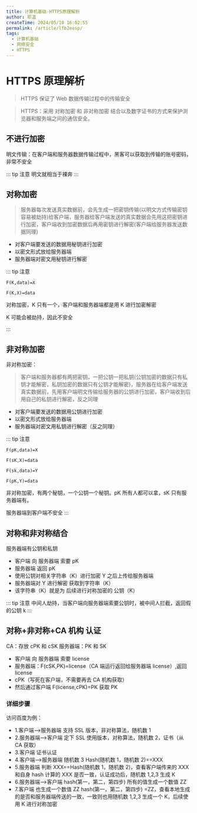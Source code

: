 ```yaml
---
title: 计算机基础-HTTPS原理解析
author: 耶温
createTime: 2024/05/10 16:02:55
permalink: /article/lfb2eosp/
tags:
  - 计算机基础
  - 网络安全
  - HTTPS
---
```

# HTTPS 原理解析

> HTTPS 保证了 Web 数据传输过程中的传输安全

> HTTPS：采用 对称加密 和 非对称加密 结合以及数字证书的方式来保护浏览器和服务端之间的通信安全。

## 不进行加密

明文传输：在客户端和服务器数据传输过程中，黑客可以获取到传输的账号密码，非常不安全

::: tip 注意
明文就相当于裸奔
:::

## 对称加密

> 服务器每次发送真实数据前，会先生成一把密钥传输(以明文方式传输密钥容易被劫持)给客户端，服务器给客户端发送的真实数据会先用这把密钥进行加密，客户端收到加密数据后再用密钥进行解密(客户端给服务器发送数据同理)

- 对客户端要发送的数据用秘钥进行加密
- 以密文形式放给服务器端
- 服务器端对密文用秘钥进行解密

::: tip 注意

`F(K,data)=X`

`F(K,X)=data`

对称加密，K 只有一个，客户端和服务器端都是用 K 进行加密解密

K 可能会被劫持，因此不安全

:::

## 非对称加密

非对称加密：

> 客户端和服务器都有两把密钥，一把公钥一把私钥(公钥加密的数据只有私钥才能解密，私钥加密的数据只有公钥才能解密)，服务器在给客户端发送真实数据前，先用客户端明文传输给服务器的公钥进行加密，客户端收到后用自己的私钥进行解密，反之同理

- 对客户端要发送的数据用公钥进行加密
- 以密文形式放给服务器端
- 服务器端对密文用私钥进行解密（反之同理）

::: tip 注意

`F(pK,data)=X`

`F(sK,X)=data`

`F(sk,data)=Y`

`F(pK,Y)=data`

非对称加密，有两个秘钥，一个公钥一个秘钥。pK 所有人都可以拿，sK 只有服务器端有。

服务器端到客户端不安全
:::

## 对称和非对称结合

服务器端有公钥和私钥

- 客户端 向 服务器端 索要 pK
- 服务器端 返回 pK
- 使用公钥对相关字符串（K）进行加密 Y 之后上传给服务器端
- 服务器端对 Y 进行解密 获取到字符串（K）
- 该字符串（K）就是为 后续进行对称加密的 公钥（K）

::: tip 注意
中间人劫持，当客户端向服务器端索要公钥时，被中间人拦截，返回假的公钥 k
:::

## 对称+非对称+CA 机构 认证

CA：存放 cPK 和 cSK
服务器端：PK 和 SK

- 客户端 向 服务器端 索要 license
- 服务器端：F(cSK,PK)=license（CA 端运行返回给服务器端 license）,返回 license
- cPK（写死在客户端，不需要再去 CA 机构获取）
- 然后通过客户端 F(license,cPK)=PK 获取 PK

### 详细步骤

访问百度为例：

- 1.客户端-->服务器端 支持 SSL 版本，非对称算法，随机数 1
- 2.服务器端-->客户端 定下 SSL 使用版本，对称算法，随机数 2，证书（从 CA 获取）
- 3.客户端 证书认证
- 4.客户端-->服务器端 随机数 3 Hash(随机数 1，随机数 2)==XXX
- 5.服务器端 判断 XXX==Hash(随机数 1，随机数 2)，查看客户端传来的 XXX 和自身 hash 计算的 XXX 是否一致，认证成功后，随机数 1,2,3 生成 K
- 6.服务器端-->客户端 hash(第一，第二，第四步) 所有的值生成一个数值 ZZ
- 7.客户端 也生成一个数值 ZZ hash(第一，第二，第四步) =ZZ，查看本地生成的是否和服务器端传送的一致，一致则也用随机数 1,2,3 生成一个 K，后续使用 K 进行对称加密
